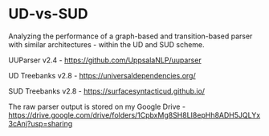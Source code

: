 # UD-vs-SUD
Analyzing the performance of a graph-based and transition-based parser with similar architectures - within the UD and SUD scheme.


UUParser v2.4 - https://github.com/UppsalaNLP/uuparser

UD Treebanks v2.8 - https://universaldependencies.org/

SUD Treebanks v2.8 - https://surfacesyntacticud.github.io/

The raw parser output is stored on my Google Drive - https://drive.google.com/drive/folders/1CpbxMg8SH8LI8epHh8ADH5JQLYx3cAnj?usp=sharing
